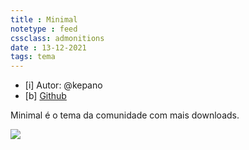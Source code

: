 ```yaml
---
title : Minimal
notetype : feed
cssclass: admonitions
date : 13-12-2021
tags: tema
---
```


- [i] Autor: @kepano
- [b] [Github](https://github.com/kepano/obsidian-minimal)

Minimal é o tema da comunidade com mais downloads.

[![](https://github.com/kepano/obsidian-minimal/raw/master/cover.png)](https://github.com/kepano/obsidian-minimal/blob/master/cover.png)